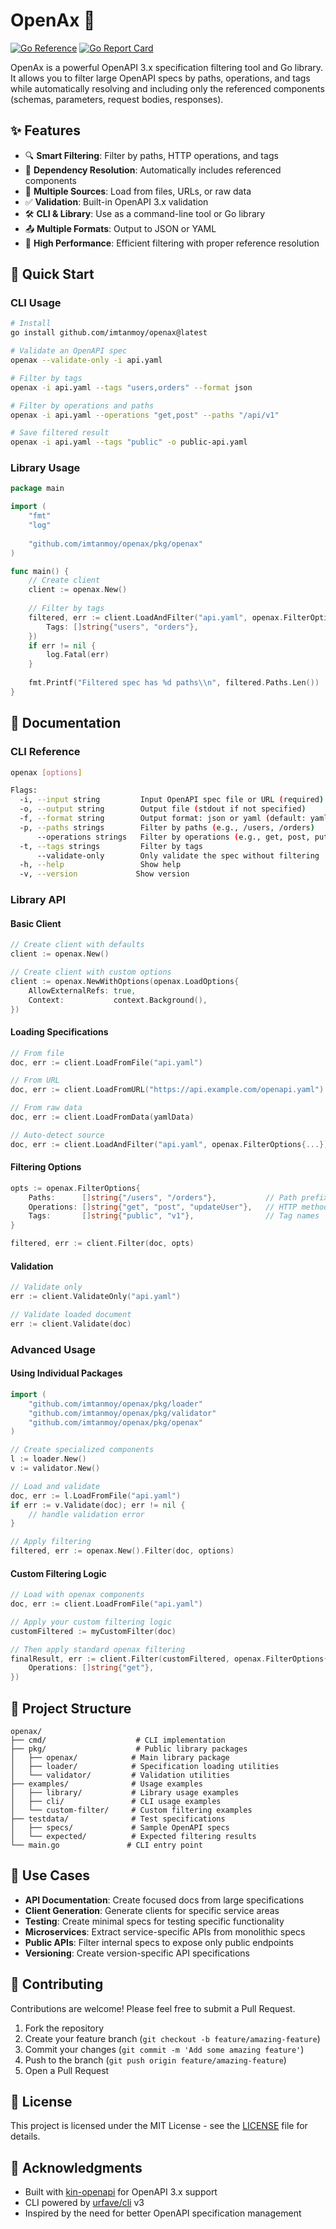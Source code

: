 # OpenAx 🚀

[![Go Reference](https://pkg.go.dev/badge/github.com/imtanmoy/openax.svg)](https://pkg.go.dev/github.com/imtanmoy/openax)
[![Go Report Card](https://goreportcard.com/badge/github.com/imtanmoy/openax)](https://goreportcard.com/report/github.com/imtanmoy/openax)

OpenAx is a powerful OpenAPI 3.x specification filtering tool and Go library. It allows you to filter large OpenAPI specs by paths, operations, and tags while automatically resolving and including only the referenced components (schemas, parameters, request bodies, responses).

## ✨ Features

- 🔍 **Smart Filtering**: Filter by paths, HTTP operations, and tags
- 🧩 **Dependency Resolution**: Automatically includes referenced components
- 📁 **Multiple Sources**: Load from files, URLs, or raw data
- ✅ **Validation**: Built-in OpenAPI 3.x validation
- 🛠️ **CLI & Library**: Use as a command-line tool or Go library
- 📤 **Multiple Formats**: Output to JSON or YAML
- 🚀 **High Performance**: Efficient filtering with proper reference resolution

## 🚀 Quick Start

### CLI Usage

```bash
# Install
go install github.com/imtanmoy/openax@latest

# Validate an OpenAPI spec
openax --validate-only -i api.yaml

# Filter by tags
openax -i api.yaml --tags "users,orders" --format json

# Filter by operations and paths
openax -i api.yaml --operations "get,post" --paths "/api/v1"

# Save filtered result
openax -i api.yaml --tags "public" -o public-api.yaml
```

### Library Usage

```go
package main

import (
    "fmt"
    "log"
    
    "github.com/imtanmoy/openax/pkg/openax"
)

func main() {
    // Create client
    client := openax.New()
    
    // Filter by tags
    filtered, err := client.LoadAndFilter("api.yaml", openax.FilterOptions{
        Tags: []string{"users", "orders"},
    })
    if err != nil {
        log.Fatal(err)
    }
    
    fmt.Printf("Filtered spec has %d paths\\n", filtered.Paths.Len())
}
```

## 📖 Documentation

### CLI Reference

```bash
openax [options]

Flags:
  -i, --input string         Input OpenAPI spec file or URL (required)
  -o, --output string        Output file (stdout if not specified)
  -f, --format string        Output format: json or yaml (default: yaml)
  -p, --paths strings        Filter by paths (e.g., /users, /orders)
      --operations strings   Filter by operations (e.g., get, post, put, delete)
  -t, --tags strings         Filter by tags
      --validate-only        Only validate the spec without filtering
  -h, --help                 Show help
  -v, --version             Show version
```

### Library API

#### Basic Client

```go
// Create client with defaults
client := openax.New()

// Create client with custom options
client := openax.NewWithOptions(openax.LoadOptions{
    AllowExternalRefs: true,
    Context:           context.Background(),
})
```

#### Loading Specifications

```go
// From file
doc, err := client.LoadFromFile("api.yaml")

// From URL
doc, err := client.LoadFromURL("https://api.example.com/openapi.yaml")

// From raw data
doc, err := client.LoadFromData(yamlData)

// Auto-detect source
doc, err := client.LoadAndFilter("api.yaml", openax.FilterOptions{...})
```

#### Filtering Options

```go
opts := openax.FilterOptions{
    Paths:      []string{"/users", "/orders"},           // Path prefixes
    Operations: []string{"get", "post", "updateUser"},   // HTTP methods or operation IDs
    Tags:       []string{"public", "v1"},                // Tag names
}

filtered, err := client.Filter(doc, opts)
```

#### Validation

```go
// Validate only
err := client.ValidateOnly("api.yaml")

// Validate loaded document
err := client.Validate(doc)
```

### Advanced Usage

#### Using Individual Packages

```go
import (
    "github.com/imtanmoy/openax/pkg/loader"
    "github.com/imtanmoy/openax/pkg/validator"
    "github.com/imtanmoy/openax/pkg/openax"
)

// Create specialized components
l := loader.New()
v := validator.New()

// Load and validate
doc, err := l.LoadFromFile("api.yaml")
if err := v.Validate(doc); err != nil {
    // handle validation error
}

// Apply filtering
filtered, err := openax.New().Filter(doc, options)
```

#### Custom Filtering Logic

```go
// Load with openax components
doc, err := client.LoadFromFile("api.yaml")

// Apply your custom filtering logic
customFiltered := myCustomFilter(doc)

// Then apply standard openax filtering
finalResult, err := client.Filter(customFiltered, openax.FilterOptions{
    Operations: []string{"get"},
})
```

## 📁 Project Structure

```
openax/
├── cmd/                    # CLI implementation
├── pkg/                    # Public library packages
│   ├── openax/            # Main library package
│   ├── loader/            # Specification loading utilities
│   └── validator/         # Validation utilities
├── examples/              # Usage examples
│   ├── library/           # Library usage examples
│   ├── cli/               # CLI usage examples
│   └── custom-filter/     # Custom filtering examples
├── testdata/              # Test specifications
│   ├── specs/             # Sample OpenAPI specs
│   └── expected/          # Expected filtering results
└── main.go               # CLI entry point
```

## 🎯 Use Cases

- **API Documentation**: Create focused docs from large specifications
- **Client Generation**: Generate clients for specific service areas
- **Testing**: Create minimal specs for testing specific functionality
- **Microservices**: Extract service-specific APIs from monolithic specs
- **Public APIs**: Filter internal specs to expose only public endpoints
- **Versioning**: Create version-specific API specifications

## 🤝 Contributing

Contributions are welcome! Please feel free to submit a Pull Request.

1. Fork the repository
2. Create your feature branch (`git checkout -b feature/amazing-feature`)
3. Commit your changes (`git commit -m 'Add some amazing feature'`)
4. Push to the branch (`git push origin feature/amazing-feature`)
5. Open a Pull Request

## 📄 License

This project is licensed under the MIT License - see the [LICENSE](LICENSE) file for details.

## 🙏 Acknowledgments

- Built with [kin-openapi](https://github.com/getkin/kin-openapi) for OpenAPI 3.x support
- CLI powered by [urfave/cli](https://github.com/urfave/cli) v3
- Inspired by the need for better OpenAPI specification management